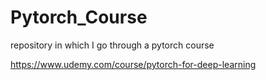 # Pytorch_Course
repository in which I go through a pytorch course

https://www.udemy.com/course/pytorch-for-deep-learning
